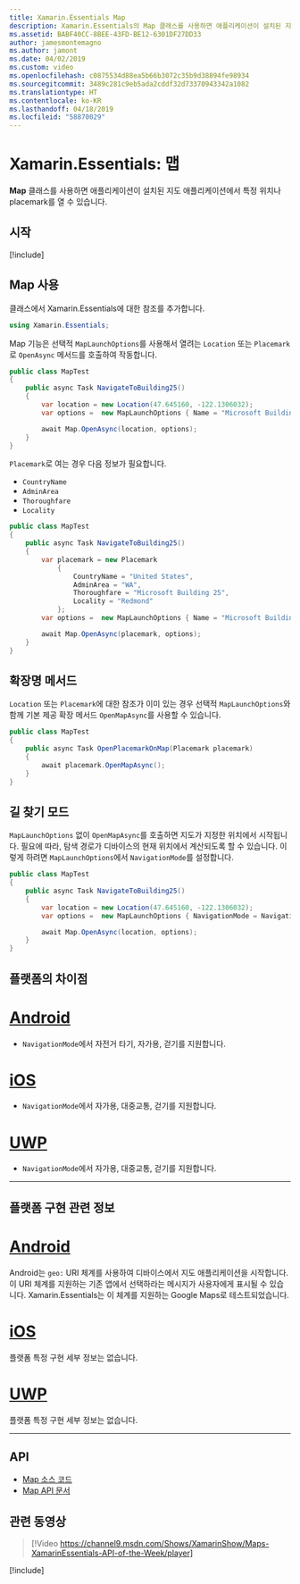 ```yaml
---
title: Xamarin.Essentials Map
description: Xamarin.Essentials의 Map 클래스를 사용하면 애플리케이션이 설치된 지도 애플리케이션에서 특정 위치나 placemark를 열 수 있습니다.
ms.assetid: BABF40CC-8BEE-43FD-BE12-6301DF27DD33
author: jamesmontemagno
ms.author: jamont
ms.date: 04/02/2019
ms.custom: video
ms.openlocfilehash: c0875534d88ea5b66b3072c35b9d38894fe98934
ms.sourcegitcommit: 3489c281c9eb5ada2cddf32d73370943342a1082
ms.translationtype: HT
ms.contentlocale: ko-KR
ms.lasthandoff: 04/18/2019
ms.locfileid: "58870029"
---
```

# <a name="xamarinessentials-map"></a>Xamarin.Essentials: 맵

**Map** 클래스를 사용하면 애플리케이션이 설치된 지도 애플리케이션에서 특정 위치나 placemark를 열 수 있습니다.

## <a name="get-started"></a>시작

[!include[](~/essentials/includes/get-started.md)]

## <a name="using-map"></a>Map 사용

클래스에서 Xamarin.Essentials에 대한 참조를 추가합니다.

```csharp
using Xamarin.Essentials;
```

Map 기능은 선택적 `MapLaunchOptions`를 사용해서 열려는 `Location` 또는 `Placemark`로 `OpenAsync` 메서드를 호출하여 작동합니다.

```csharp
public class MapTest
{
    public async Task NavigateToBuilding25()
    {
        var location = new Location(47.645160, -122.1306032);
        var options =  new MapLaunchOptions { Name = "Microsoft Building 25" };

        await Map.OpenAsync(location, options);
    }
}
```

`Placemark`로 여는 경우 다음 정보가 필요합니다.

- `CountryName`
- `AdminArea`
- `Thoroughfare`
- `Locality`

```csharp
public class MapTest
{
    public async Task NavigateToBuilding25()
    {
        var placemark = new Placemark
            {
                CountryName = "United States",
                AdminArea = "WA",
                Thoroughfare = "Microsoft Building 25",
                Locality = "Redmond"
            };
        var options =  new MapLaunchOptions { Name = "Microsoft Building 25" };

        await Map.OpenAsync(placemark, options);
    }
}
```

## <a name="extension-methods"></a>확장명 메서드

`Location` 또는 `Placemark`에 대한 참조가 이미 있는 경우 선택적 `MapLaunchOptions`와 함께 기본 제공 확장 메서드 `OpenMapAsync`를 사용할 수 있습니다.

```csharp
public class MapTest
{
    public async Task OpenPlacemarkOnMap(Placemark placemark)
    {
        await placemark.OpenMapAsync();
    }
}
```

## <a name="directions-mode"></a>길 찾기 모드

`MapLaunchOptions` 없이 `OpenMapAsync`를 호출하면 지도가 지정한 위치에서 시작됩니다. 필요에 따라, 탐색 경로가 디바이스의 현재 위치에서 계산되도록 할 수 있습니다. 이렇게 하려면 `MapLaunchOptions`에서 `NavigationMode`를 설정합니다.

```csharp
public class MapTest
{
    public async Task NavigateToBuilding25()
    {
        var location = new Location(47.645160, -122.1306032);
        var options =  new MapLaunchOptions { NavigationMode = NavigationMode.Driving };

        await Map.OpenAsync(location, options);
    }
}
```

## <a name="platform-differences"></a>플랫폼의 차이점

# <a name="androidtabandroid"></a>[Android](#tab/android)

- `NavigationMode`에서 자전거 타기, 자가용, 걷기를 지원합니다.

# <a name="iostabios"></a>[iOS](#tab/ios)

- `NavigationMode`에서 자가용, 대중교통, 걷기를 지원합니다.

# <a name="uwptabuwp"></a>[UWP](#tab/uwp)

- `NavigationMode`에서 자가용, 대중교통, 걷기를 지원합니다.

--------------

## <a name="platform-implementation-specifics"></a>플랫폼 구현 관련 정보

# <a name="androidtabandroid"></a>[Android](#tab/android)

Android는 `geo:` URI 체계를 사용하여 디바이스에서 지도 애플리케이션을 시작합니다. 이 URI 체계를 지원하는 기존 앱에서 선택하라는 메시지가 사용자에게 표시될 수 있습니다.  Xamarin.Essentials는 이 체계를 지원하는 Google Maps로 테스트되었습니다.

# <a name="iostabios"></a>[iOS](#tab/ios)

플랫폼 특정 구현 세부 정보는 없습니다.

# <a name="uwptabuwp"></a>[UWP](#tab/uwp)

플랫폼 특정 구현 세부 정보는 없습니다.

--------------

## <a name="api"></a>API

- [Map 소스 코드](https://github.com/xamarin/Essentials/tree/master/Xamarin.Essentials/Map)
- [Map API 문서](xref:Xamarin.Essentials.Map)

## <a name="related-video"></a>관련 동영상

> [!Video https://channel9.msdn.com/Shows/XamarinShow/Maps-XamarinEssentials-API-of-the-Week/player]

[!include[](~/essentials/includes/xamarin-show-essentials.md)]
